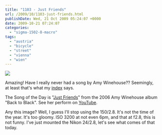 ```yaml
---
title: "1103 - Just Friends"
url: /2009/10/1103-just-friends.html
publishDate: Wed, 21 Oct 2009 05:24:07 +0000
date: 2009-10-21 07:24:07
categories: 
  - "sigma-1502-8-macro"
tags: 
  - "austria"
  - "bicycle"
  - "street"
  - "vienna"
  - "wien"
---
```

<a target="_blank" href="https://d25zfm9zpd7gm5.cloudfront.net/1200x1200/2009/20091020_175211_ps.jpg"><img src="https://d25zfm9zpd7gm5.cloudfront.net/0600x0600/2009/20091020_175211_ps.jpg" /></a>

Amazing! Have I really never had a song by Amy Winehouse?? Seemingly, at least that's what my <a href="/index-of-the-songs-of-the-day">index</a> says.

 The Song of the Day is "<a target="_blank" href="http://www.lyricsmode.com/lyrics/a/amy_winehouse/just_friends.html">Just Friends</a>" from the 2006 Amy Winehouse album "Back to Black". See her perform on <a target="_blank" href="http://www.youtube.com/watch?v=zzlzI3BnoGw">YouTube</a>.

Any this image? Well, I guess I'll stop using the 150/2.8. It's not the time of the year. It's too gloomy. ISO 3200 at not even 6pm, and that at f2.8, this is not funny. I've just mounted the Nikon 24/2.8, let's see what comes of that today.
